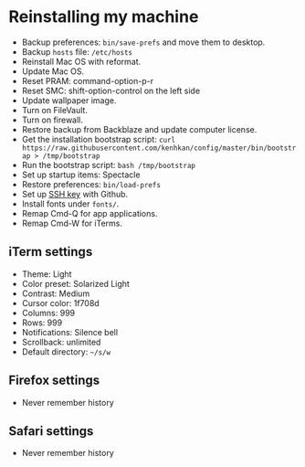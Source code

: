 # Reinstalling my machine

- Backup preferences: `bin/save-prefs` and move them to desktop.
- Backup `hosts` file: `/etc/hosts`
- Reinstall Mac OS with reformat.
- Update Mac OS.
- Reset PRAM: command-option-p-r
- Reset SMC: shift-option-control on the left side
- Update wallpaper image.
- Turn on FileVault.
- Turn on firewall.
- Restore backup from Backblaze and update computer license.
- Get the installation bootstrap script:
  `curl https://raw.githubusercontent.com/kenhkan/config/master/bin/bootstrap > /tmp/bootstrap`
- Run the bootstrap script: `bash /tmp/bootstrap`
- Set up startup items: Spectacle
- Restore preferences: `bin/load-prefs`
- Set up [SSH key](https://github.com/settings/keys) with Github.
- Install fonts under `fonts/`.
- Remap Cmd-Q for app applications.
- Remap Cmd-W for iTerms.

## iTerm settings

- Theme: Light
- Color preset: Solarized Light
- Contrast: Medium
- Cursor color: 1f708d
- Columns: 999
- Rows: 999
- Notifications: Silence bell
- Scrollback: unlimited
- Default directory: `~/s/w`

## Firefox settings

- Never remember history

## Safari settings

- Never remember history
